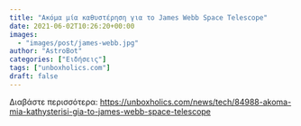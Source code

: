 ```yaml
---
title: "Ακόμα μία καθυστέρηση για το James Webb Space Telescope"
date: 2021-06-02T10:26:20+00:00
images:
  - "images/post/james-webb.jpg"
author: "AstroBot"
categories: ["Ειδήσεις"]
tags: ["unboxholics.com"]
draft: false
---
```




Διαβάστε περισσότερα: https://unboxholics.com/news/tech/84988-akoma-mia-kathysterisi-gia-to-james-webb-space-telescope
